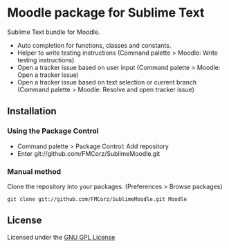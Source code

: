 Moodle package for Sublime Text
===============================

Sublime Text bundle for Moodle.

- Auto completion for functions, classes and constants.
- Helper to write testing instructions (Command palette > Moodle: Write testing instructions)
- Open a tracker issue based on user input (Command palette > Moodle: Open a tracker issue)
- Open a tracker issue based on text selection or current branch (Command palette > Moodle: Resolve and open tracker issue)

Installation
------------

### Using the Package Control

- Command palette > Package Control: Add repository
- Enter git://github.com/FMCorz/SublimeMoodle.git

### Manual method

Clone the repository into your packages. (Preferences > Browse packages)

    git clone git://github.com/FMCorz/SublimeMoodle.git Moodle

License
-------

Licensed under the [GNU GPL License](http://www.gnu.org/copyleft/gpl.html)
